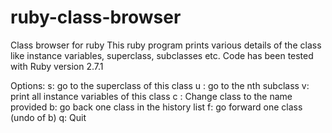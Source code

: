 # ruby-class-browser
Class browser for ruby
This ruby program prints various details of the class like instance variables, superclass, subclasses etc.
Code has been tested with Ruby version 2.7.1

Options:
s: go to the superclass of this class
u <n>: go to the nth subclass
v: print all instance variables of this class
c <classname>: Change class to the name provided
b: go back one class in the history list
f: go forward one class (undo of b)
q: Quit
